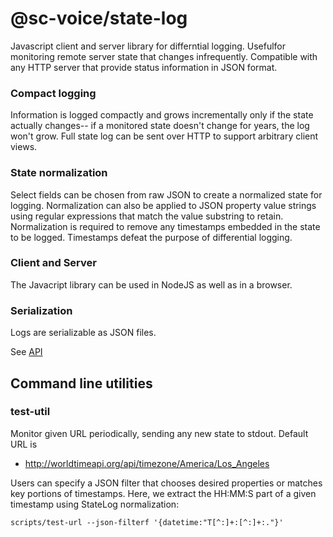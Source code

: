 # @sc-voice/state-log

Javascript client and server library for differntial logging.
Usefulfor  monitoring remote server state that changes infrequently. 
Compatible with any HTTP server that provide status information 
in JSON format.

### Compact logging
Information is logged compactly and grows incrementally only
if the state actually changes--
if a monitored state doesn't change for years, the log won't grow.
Full state log can be sent over HTTP to support arbitrary client views.

### State normalization
Select fields can be chosen from raw JSON to create a normalized state for logging.
Normalization can also be applied to JSON property value strings
using regular expressions that match the value substring to retain.
Normalization is required to remove any timestamps embedded 
in the state to be logged. Timestamps defeat the purpose of
differential logging.

### Client and Server
The Javacript library can be used in NodeJS as well as in a browser.

### Serialization
Logs are serializable as JSON files.

See [API](https://sc-voice.github.io/state-log)


## Command line utilities

### test-util
Monitor given URL periodically, sending any new state to stdout.
Default URL is 

* http://worldtimeapi.org/api/timezone/America/Los_Angeles

Users can specify a JSON filter that chooses desired
properties or matches key portions of timestamps.
Here, we extract the HH:MM:S part of a given timestamp
using StateLog normalization:

```
scripts/test-url --json-filterf '{datetime:"T[^:]+:[^:]+:."}'

```


